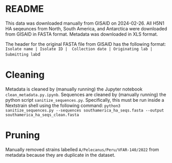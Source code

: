 # README
This data was downloaded manually from GISAID on 2024-02-26. All H5N1 HA seqeunces from North, South America, and Antarctica were downloaded from GISAID in FASTA format. Metadata was downloaded in XLS format.

The header for the original FASTA file from GISAID has the following format:
`Isolate name | Isolate ID |  Collection date | Originating lab |  Submitting lab`d

# Cleaning
Metadata is cleaned by (manually running) the Jupyter notebook `clean_metadata.py.ipynb`.
Sequences are cleaned by (manually running) the python script `sanitize_sequences.py`. Specifically, this must be run inside a Nextstrain shell using the following command:
```python3 sanitize_sequences.py --sequences southamerica_ha_seqs.fasta --output southamerica_ha_seqs_clean.fasta```

# Pruning
Manually removed strains labelled `A/Pelecanus/Peru/VFAR-140/2022` from metadata because they are duplicate in the dataset.

